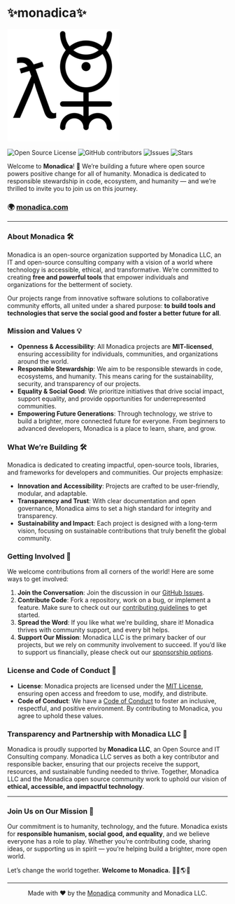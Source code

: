 # ✨monadica✨

![Monadica Logo](assets/monadica256.png)

![Open Source License](https://img.shields.io/badge/license-MIT-blue) 
![GitHub contributors](https://img.shields.io/github/contributors/monadicarts/monadicarts) 
![Issues](https://img.shields.io/github/issues/monadicarts/monadicarts) 
![Stars](https://img.shields.io/github/stars/monadicarts/monadicarts?style=social)

Welcome to **Monadica**! 🎉 We’re building a future where open source powers positive change for all of humanity. Monadica is dedicated to responsible stewardship in code, ecosystem, and humanity — and we’re thrilled to invite you to join us on this journey.

### 🌍 [monadica.com](https://monadica.com)

---

### About Monadica 🛠️

Monadica is an open-source organization supported by Monadica LLC, an IT and open-source consulting company with a vision of a world where technology is accessible, ethical, and transformative. We’re committed to creating **free and powerful tools** that empower individuals and organizations for the betterment of society.

Our projects range from innovative software solutions to collaborative community efforts, all united under a shared purpose: **to build tools and technologies that serve the social good and foster a better future for all**.

### Mission and Values 💡

- **Openness & Accessibility**: All Monadica projects are **MIT-licensed**, ensuring accessibility for individuals, communities, and organizations around the world.
- **Responsible Stewardship**: We aim to be responsible stewards in code, ecosystems, and humanity. This means caring for the sustainability, security, and transparency of our projects.
- **Equality & Social Good**: We prioritize initiatives that drive social impact, support equality, and provide opportunities for underrepresented communities.
- **Empowering Future Generations**: Through technology, we strive to build a brighter, more connected future for everyone. From beginners to advanced developers, Monadica is a place to learn, share, and grow.

### What We’re Building 🛠️

Monadica is dedicated to creating impactful, open-source tools, libraries, and frameworks for developers and communities. Our projects emphasize:

- **Innovation and Accessibility**: Projects are crafted to be user-friendly, modular, and adaptable.
- **Transparency and Trust**: With clear documentation and open governance, Monadica aims to set a high standard for integrity and transparency.
- **Sustainability and Impact**: Each project is designed with a long-term vision, focusing on sustainable contributions that truly benefit the global community.

### Getting Involved 🙌

We welcome contributions from all corners of the world! Here are some ways to get involved:

1. **Join the Conversation**: Join the discussion in our [GitHub Issues](https://github.com/monadicarts/monadicarts/issues).
2. **Contribute Code**: Fork a repository, work on a bug, or implement a feature. Make sure to check out our [contributing guidelines](CONTRIBUTING.md) to get started.
3. **Spread the Word**: If you like what we're building, share it! Monadica thrives with community support, and every bit helps.
4. **Support Our Mission**: Monadica LLC is the primary backer of our projects, but we rely on community involvement to succeed. If you’d like to support us financially, please check out our [sponsorship options](https://github.com/sponsors/monadicarts).

### License and Code of Conduct 📜

- **License**: Monadica projects are licensed under the [MIT License](https://opensource.org/licenses/MIT), ensuring open access and freedom to use, modify, and distribute.
- **Code of Conduct**: We have a [Code of Conduct](CODE_OF_CONDUCT.md) to foster an inclusive, respectful, and positive environment. By contributing to Monadica, you agree to uphold these values.

### Transparency and Partnership with Monadica LLC 💼

Monadica is proudly supported by **Monadica LLC**, an Open Source and IT Consulting company. Monadica LLC serves as both a key contributor and responsible backer, ensuring that our projects receive the support, resources, and sustainable funding needed to thrive. Together, Monadica LLC and the Monadica open source community work to uphold our vision of **ethical, accessible, and impactful technology**.

---

### Join Us on Our Mission 🌱

Our commitment is to humanity, technology, and the future. Monadica exists for **responsible humanism, social good, and equality**, and we believe everyone has a role to play. Whether you’re contributing code, sharing ideas, or supporting us in spirit — you’re helping build a brighter, more open world.

Let’s change the world together. **Welcome to Monadica.** 🧑‍💻🌎💡

---

<p align="center">
Made with ❤️ by the <a href="https://monadica.com">Monadica</a> community and Monadica LLC.
</p>
